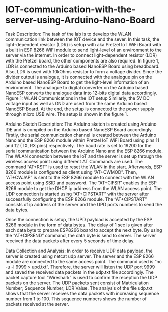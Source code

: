 # IOT-communication-with-the-server-using-Arduino-Nano-Board

Task Description: The task of the lab is to develop the WLAN
communication link between the IOT device and the sever. In this task, the
light-dependent resistor (LDR) is setup with aka Pretzel IoT WiFi Board with
a built in ESP 8266 WiFi module to send light-level of an environment to the
server via the internet. In order to connect light-dependent resistor (LDR)
with the Pretzel board, the other components are also required. In figure 1,
LDR is connected to the Arduino based NanoESP Board using breadboard.
Also, LDR is used with 10kOhms resistor to form a voltage divider. Since the
divider output is analogue, it is connected with the analogue pin on the
Arduino based NanoESP Board to get the light-level information of an
environment. The analogue to digital converter on the Arduino based
NanoESP converts the analogue data into 12-bits digital data accordingly. Figure 1: WLAN Communications in the IOT setup
Similarly, the 5V DC voltage input as well as GND are used from the same Arduino based NanoESP Board. At the end,
the setup is connected to the power supply through micro USB wire. The setup is shown in the figure 1.

Arduino Sketch Description: The Arduino sketch is created using Arduino IDE and is compiled on the Arduino
based NanoESP Board accordingly. Firstly, the serial communication channel is created between the Arduino Nano and
the ESP 8266 module within Pretzel IoT WiFi Board using pins 11 and 12 (TX, RX pins) respectively. The baud rate is
set to 19200 for the serial communication between the Arduino Nano and the ESP 8266 module. The WLAN connection
between the IoT and the server is set up through the wireless access point using different AT Commands are used. The
command “AT+RST” is used to reset the WLAN in the start. Afterwards, ESP 8266 module is configured as client
using “AT+CWMOD”. Then, “AT+CWJAP” is sent to the ESP 8266 module to connect with the WLAN access point
using SSID and password. The “AT+CIFSR” enables the ESP 8266 module to get the DHCP ip address from the
WLAN access point. The UDP connection is started using “AT+CIPSTART” with the server after successfully
configuring the ESP 8266 module. The “AT+CIPSTART” consists of ip address of the server and the UPD ports
numbers to send the data bytes.

Once the connection is setup, the UPD payload is accepted by the ESP 8266 module in the form of data bytes. The
delay of 1 sec is given after each data byte to prepare ESP8266 board to accept the next byte. By using the
“AT+CIPSEND” command, the data byte is send to server. The server received the data packets after every 5 seconds
of time delay.

Data Collection and Analysis: In order to receive UDP data payload, the server is created using netcat udp
server. The server and the ESP 8266 module are connected to the same access point. The command used is “nc -u -l
9999 > upd.txt”. Therefore, the server will listen the UDP port 9999 and saved the received data packets in the udp.txt
file accordingly. The packet capture tool “Wireshark” is used to confirm the reception the UDP packets on the server.
The UDP packets sent consist of Matriculation Number; Sequence Number; LDR Value. The analysis of the file udp.txt
shows that the server receives the data packets with increasing sequence number from 1 to 100. This sequence numbers
shows the number of packets received at the server. 

